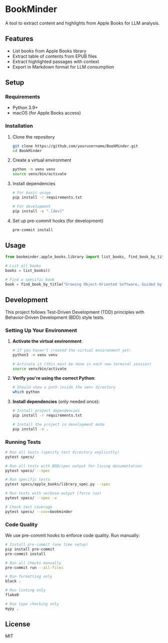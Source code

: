 # BookMinder

A tool to extract content and highlights from Apple Books for LLM analysis.

## Features

- List books from Apple Books library
- Extract table of contents from EPUB files
- Extract highlighted passages with context
- Export in Markdown format for LLM consumption

## Setup

### Requirements

- Python 3.9+
- macOS (for Apple Books access)

### Installation

1. Clone the repository
   ```bash
   git clone https://github.com/yourusername/BookMinder.git
   cd BookMinder
   ```

2. Create a virtual environment
   ```bash
   python -m venv venv
   source venv/bin/activate
   ```

3. Install dependencies
   ```bash
   # For basic usage
   pip install -r requirements.txt

   # For development
   pip install -e ".[dev]"
   ```

4. Set up pre-commit hooks (for development)
   ```bash
   pre-commit install
   ```

## Usage

```python
from bookminder.apple_books.library import list_books, find_book_by_title

# List all books
books = list_books()

# Find a specific book
book = find_book_by_title("Growing Object-Oriented Software, Guided by Tests")
```

## Development

This project follows Test-Driven Development (TDD) principles with Behavior-Driven Development (BDD) style tests.

### Setting Up Your Environment

1. **Activate the virtual environment**:
   ```bash
   # If you haven't created the virtual environment yet:
   python3 -m venv venv

   # Activate it (this must be done in each new terminal session)
   source venv/bin/activate
   ```

2. **Verify you're using the correct Python**:
   ```bash
   # Should show a path inside the venv directory
   which python
   ```

3. **Install dependencies** (only needed once):
   ```bash
   # Install project dependencies
   pip install -r requirements.txt

   # Install the project in development mode
   pip install -e .
   ```

### Running Tests

```bash
# Run all tests (specify test directory explicitly)
pytest specs/

# Run all tests with BDD/spec output for living documentation
pytest specs/ --spec

# Run specific tests
pytest specs/apple_books/library_spec.py --spec

# Run tests with verbose output (force run)
pytest specs/ --spec -v

# Check test coverage
pytest specs/ --cov=bookminder
```

### Code Quality

We use pre-commit hooks to enforce code quality. Run manually:

```bash
# Install pre-commit (one time setup)
pip install pre-commit
pre-commit install

# Run all checks manually
pre-commit run --all-files

# Run formatting only
black .

# Run linting only
flake8

# Run type checking only
mypy .
```

## License

MIT
